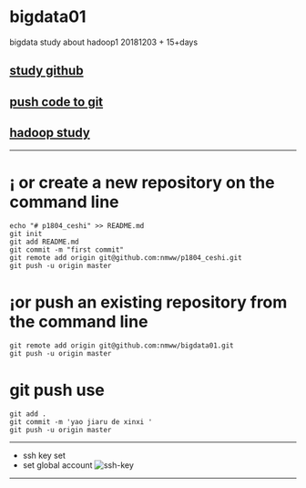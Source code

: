 # bigdata01
bigdata study about hadoop1 20181203 + 15+days

## [study github](https://guides.github.com/activities/hello-world/)

## [push code to git](https://github.com/nmww/p1804_ceshi/blob/master/README.md)

## [hadoop study](https://hadoop.apache.org/)


***

# ¡­ or create a new repository on the command line


```
echo "# p1804_ceshi" >> README.md
git init
git add README.md
git commit -m "first commit"
git remote add origin git@github.com:nmww/p1804_ceshi.git
git push -u origin master

```
# ¡­or push an existing repository from the command line
```
git remote add origin git@github.com:nmww/bigdata01.git
git push -u origin master

```
# git push use

```
git add .
git commit -m 'yao jiaru de xinxi '
git push -u origin master

```

***
* ssh key set 
* set global account
![ssh-key](https://raw.githubusercontent.com/nmww/p1804_ceshi/master/ssh_key.png)

***

